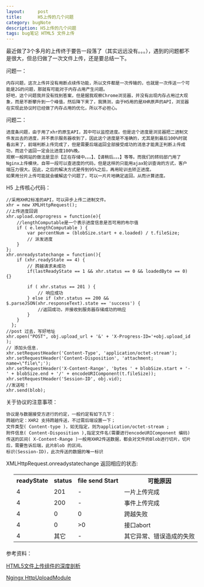 ```yaml
---
layout:     post
title:      H5上传的几个问题
category: bugNote
description: H5上传的几个问题
tags: bug笔记 HTML5 文件上传
---
```


最近做了3个多月的上传终于要告一段落了（其实远远没有。。。），遇到的问题都不是很大，但总归做了一次文件上传，还是要总结一下。

问题一：

	内存问题，这次上传并没有用断点续传功能，所以文件都是一次传输的，也就是一次传送一个可能是2G的问题，那就有可能对于内存占用产生问题。
	好吧，这个问题我并没有找到答案，但是据我观察Chrome浏览器，并没有出现内存占用过大现象，而是不断攀升到一个峰值，然后降下来了，我猜测，由于H5用的是XHR原声的API，浏览器在实现此协议时已经做了内存占用的优化，所以不必担心。

问题二：

	进度条问题，由于用了xhr的原生API，其中可以监控进度。但是这个进度是浏览器把二进制文件发出去的进度，并不表示服务器收到了，因此这个进度是不准确的，尤其是到最后100%时就看出来了，前端判断上传完成了，但是需要后端返回全部接受成功的消息才能真正判断上传成功，而这个返回一定会比进度100%晚。
	观察一般网站的做法是显示【正在存储中。。。】、【请稍后。。。】等等。而我们的转码部门用了Nginx上传模块，自带一段可以查进度的代码，但是这样的只能用ajax轮训查询的方式，客户端压力很大。因此，之后的解决方式是传到95%之后，再用轮训去矫正进度。
	如果用分片上传可能就会缓解这个问题了，可以一片片地确定返回，从而计算进度。


H5 上传核心代码：
	
	//采用XHR2标准的API，可以异步上传二进制文件。
	xhr = new XMLHttpRequest();
	//上传进度回调
	xhr.upload.onprogress = function(e){
		//lengthComputable是一个表示进度信息是否可用的布尔值
        if ( e.lengthComputable ) {
            var percentNum = (blobSize.start + e.loaded) / t.fileSize;
            // 派发进度
        }
    };
    xhr.onreadystatechange = function(){
        if (xhr.readyState == 4) {
            // 跨越请求未成功
            if(lastReadyState == 1 && xhr.status == 0 && loadedByte == 0){}
        	
            if ( xhr.status == 201 ) {
            	// 响应成功
        	} else if (xhr.status == 200 && $.parseJSON(xhr.responseText).state == 'success') {
        		//返回成功，并接收到服务器存储成功的响应
        	}
        }
      };
    //post 过去，写好地址
    xhr.open("POST", obj.upload_url + '&' + 'X-Progress-ID='+obj.upload_id );
    // 添加头信息.
    xhr.setRequestHeader('Content-Type', 'application/octet-stream');
    xhr.setRequestHeader('Content-Disposition', 'attachment; name=\"file\";');
    xhr.setRequestHeader('X-Content-Range', 'bytes ' + blobSize.start + '-' + blobSize.end + '/' + encodeURIComponent(t.fileSize));
    xhr.setRequestHeader('Session-ID', obj.vid);
   	//发送啦！
    xhr.send(blob);


关于协议的注意事项：

	协议是与数据接受方进行的约定，一般约定有如下几下：
	跨越约定：XHR2 支持跨越传送，不过需后端设置一下；
	文件类型( Content-type )，如无指定，则为application/octet-stream ;
	附件信息( Content-Disposition ),指定文件名(需要进行encodeURIComponent 编码)
	传送的区间( X-Content-Range )一般用XHR2传送数据，都会对文件的Blob进行切片，切片后，需要告诉后端，此片Blob 的区间。
	标识(Session-ID)，此次传送的数据的唯一标识

	
<table width="100%" style="margin:20px;">
	<tr>XMLHttpRequest.onreadystatechange 返回相应的状态:</tr>
	<tr>
	    <th>readyState</th>
	    <th>status</th>
	    <th>file send Start</th>
	    <th> 可能原因</th>
	</tr>
	<tr>
	    <td>4</td>
	    <td>201</td>
	    <td>-</td>
	    <td>一片上传完成</td>
	</tr>
	<tr>
	    <td>4</td>
	    <td>200</td>
	    <td>-</td>
	    <td>事件上传完成</td>
	</tr>
	<tr>
	    <td>4</td>
	    <td>0</td>
	    <td>0</td>
	    <td>跨越失败</td>
	</tr>
	<tr>
	    <td>4</td>
	    <td>0 </td>
	    <td>>0</td>
	    <td>接口abort</td>
	</tr>
	<tr>
	    <td>4</td>
	    <td>其它 </td>
	    <td>-</td>
	    <td>其它异常、错误造成的失败</td>
	</tr>
</table>




参考资料：

[HTML5文件上传组件的深度剖析](http://fex.baidu.com/blog/2014/04/html5-uploader/)

[Ngingx HttpUploadModule](http://wiki.nginx.org/HttpUploadModule)
	
